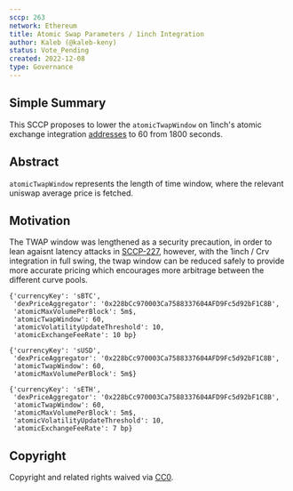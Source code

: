 ```yaml
---
sccp: 263
network: Ethereum
title: Atomic Swap Parameters / 1inch Integration
author: Kaleb (@kaleb-keny)
status: Vote_Pending
created: 2022-12-08
type: Governance
---
```


## Simple Summary

<!--"If you can't explain it simply, you don't understand it well enough." Provide a simplified and layman-accessible explanation of the SCCP.-->

This SCCP proposes to lower the `atomicTwapWindow` on 1inch's atomic exchange integration [addresses](https://sips.synthetix.io/sips/sip-288/) to 60 from 1800 seconds.

## Abstract

<!--A short (~200 word) description of the variable change proposed.-->

`atomicTwapWindow` represents the length of time window, where the relevant uniswap average price is fetched. 

## Motivation

<!--The motivation is critical for SCCPs that want to update variables within Synthetix. It should clearly explain why the existing variable is not incentive aligned. SCCP submissions without sufficient motivation may be rejected outright.-->

The TWAP window was lengthened as a security precaution, in order to lean agaisnt latency attacks in [SCCP-227](https://sips.synthetix.io/sccp/sccp-227/), however, with the 1inch / Crv integration in full swing, the twap window can be reduced safely to provide more accurate pricing which encourages more arbitrage between the different curve pools.

```
{'currencyKey': 'sBTC',
 'dexPriceAggregator': '0x228bCc970003Ca7588337604AFD9Fc5d92bF1C8B',
 'atomicMaxVolumePerBlock': 5m$,
 'atomicTwapWindow': 60,
 'atomicVolatilityUpdateThreshold': 10,
 'atomicExchangeFeeRate': 10 bp}

{'currencyKey': 'sUSD',
 'dexPriceAggregator': '0x228bCc970003Ca7588337604AFD9Fc5d92bF1C8B',
 'atomicTwapWindow': 60,
 'atomicMaxVolumePerBlock': 5m$}

{'currencyKey': 'sETH',
 'dexPriceAggregator': '0x228bCc970003Ca7588337604AFD9Fc5d92bF1C8B',
 'atomicTwapWindow': 60,
 'atomicMaxVolumePerBlock': 5m$,
 'atomicVolatilityUpdateThreshold': 10,
 'atomicExchangeFeeRate': 7 bp}

```



## Copyright

Copyright and related rights waived via [CC0](https://creativecommons.org/publicdomain/zero/1.0/).

